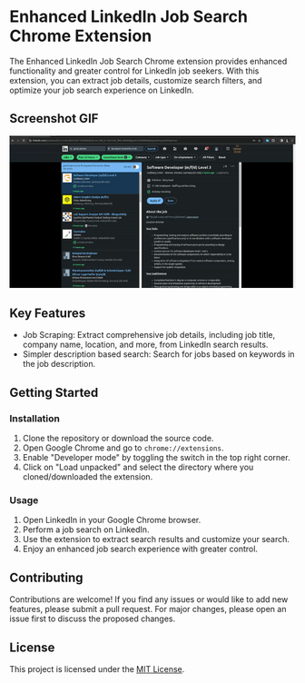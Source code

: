# Enhanced LinkedIn Job Search Chrome Extension

The Enhanced LinkedIn Job Search Chrome extension provides enhanced functionality and greater control for LinkedIn job seekers. With this extension, you can extract job details, customize search filters, and optimize your job search experience on LinkedIn.
## Screenshot GIF

![Screenshot](/images/readme-screenshot.gif)

## Key Features

- Job Scraping: Extract comprehensive job details, including job title, company name, location, and more, from LinkedIn search results.
- Simpler description based search: Search for jobs based on keywords in the job description.


## Getting Started

### Installation

1. Clone the repository or download the source code.
2. Open Google Chrome and go to `chrome://extensions`.
3. Enable "Developer mode" by toggling the switch in the top right corner.
4. Click on "Load unpacked" and select the directory where you cloned/downloaded the extension.

### Usage

1. Open LinkedIn in your Google Chrome browser.
2. Perform a job search on LinkedIn.
3. Use the extension to extract search results and customize your search.
4. Enjoy an enhanced job search experience with greater control.

## Contributing

Contributions are welcome! If you find any issues or would like to add new features, please submit a pull request. For major changes, please open an issue first to discuss the proposed changes.

## License

This project is licensed under the [MIT License](LICENSE).

